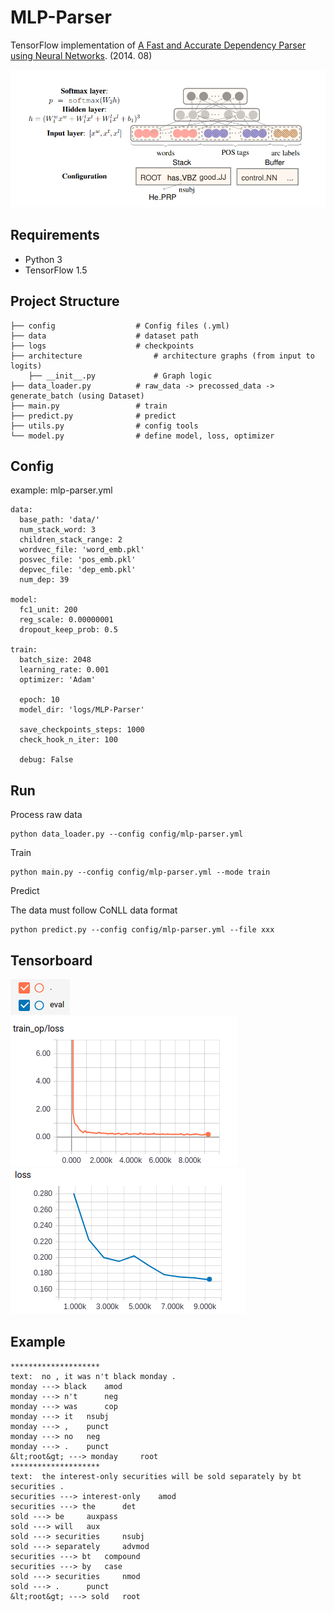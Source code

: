 # MLP-Parser 

TensorFlow implementation of [A Fast and Accurate Dependency Parser using Neural Networks](https://cs.stanford.edu/~danqi/papers/emnlp2014.pdf). (2014. 08)

![images](images/architecture.png)

## Requirements

- Python 3
- TensorFlow 1.5


## Project Structure


    ├── config                  # Config files (.yml)
    ├── data                    # dataset path
    ├── logs                    # checkpoints
    ├── architecture                # architecture graphs (from input to logits)
        ├── __init__.py             # Graph logic
    ├── data_loader.py          # raw_data -> precossed_data -> generate_batch (using Dataset)
    ├── main.py                 # train
    ├── predict.py              # predict
    ├── utils.py                # config tools
    └── model.py                # define model, loss, optimizer
    

## Config

example: mlp-parser.yml

```
data:
  base_path: 'data/'
  num_stack_word: 3
  children_stack_range: 2
  wordvec_file: 'word_emb.pkl'
  posvec_file: 'pos_emb.pkl'
  depvec_file: 'dep_emb.pkl'
  num_dep: 39

model:
  fc1_unit: 200
  reg_scale: 0.00000001
  dropout_keep_prob: 0.5

train:
  batch_size: 2048
  learning_rate: 0.001
  optimizer: 'Adam'

  epoch: 10
  model_dir: 'logs/MLP-Parser'

  save_checkpoints_steps: 1000
  check_hook_n_iter: 100

  debug: False
```


## Run

Process raw data

```
python data_loader.py --config config/mlp-parser.yml
```

Train

```
python main.py --config config/mlp-parser.yml --mode train
```

Predict  

The data must follow CoNLL data format
```
python predict.py --config config/mlp-parser.yml --file xxx
```

## Tensorboard

![images](images/tb_label.png)  
![images](images/train_loss.png)
![images](images/val_loss.png)



## Example


```
********************
text:  no , it was n't black monday .
monday ---> black 	 amod
monday ---> n't 	 neg
monday ---> was 	 cop
monday ---> it 	 nsubj
monday ---> , 	 punct
monday ---> no 	 neg
monday ---> . 	 punct
&lt;root&gt; ---> monday 	 root
********************
text:  the interest-only securities will be sold separately by bt securities .
securities ---> interest-only 	 amod
securities ---> the 	 det
sold ---> be 	 auxpass
sold ---> will 	 aux
sold ---> securities 	 nsubj
sold ---> separately 	 advmod
securities ---> bt 	 compound
securities ---> by 	 case
sold ---> securities 	 nmod
sold ---> . 	 punct
&lt;root&gt; ---> sold 	 root
```